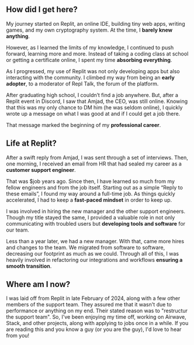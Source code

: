## How did I get here?

My journey started on Replit, an online IDE, building tiny web apps, writing games, and my own cryptography system. At the time, I **barely knew anything**.

However, as I learned the limits of my knowledge, I continued to push forward, learning more and more. Instead of taking a coding class at school or getting a certificate online, I spent my time **absorbing everything**.

As I progressed, my use of Replit was not only developing apps but also interacting with the community. I climbed my way from being an **early adopter**, to a moderator of Repl Talk, the forum of the platform.

After graduating high school, I couldn’t find a job anywhere. But, after a Replit event in Discord, I saw that Amjad, the CEO, was still online. Knowing that this was my only chance to DM him (he was seldom online), I quickly wrote up a message on what I was good at and if I could get a job there.

That message marked the beginning of my **professional career**.

## Life at Replit?

After a swift reply from Amjad, I was sent through a set of interviews. Then, one morning, I received an email from HR that had sealed my career as a **customer support engineer**.

That was $job years ago. Since then, I have learned so much from my fellow engineers and from the job itself. Starting out as a simple “Reply to these emails”, I found my way around a full-time job. As things quickly accelerated, I had to keep a **fast-paced mindset** in order to keep up.

I was involved in hiring the new manager and the other support engineers. Though my title stayed the same, I provided a valuable role in not only communicating with troubled users but **developing tools and software** for our team.

Less than a year later, we had a new manager. With that, came more hires and changes to the team. We migrated from software to software, decreasing our footprint as much as we could. Through all of this, I was heavily involved in refactoring our integrations and workflows **ensuring a smooth transition**.

## Where am I now?

I was laid off from Replit in late February of 2024, along with a few other members of the support team. They assured me that it wasn't due to performance or anything on my end. Their stated reason was to "restructur the support team". So, I've been enjoying my time off, working on Airwave, Stack, and other projects, along with applying to jobs once in a while. If you are reading this and you know a guy (or you are the guy), I'd love to hear from you!
